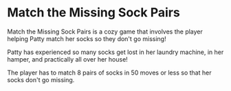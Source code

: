 # Match the Missing Sock Pairs

Match the Missing Sock Pairs is a cozy game that involves the player helping Patty match her socks so they don't go missing!

Patty has experienced so many socks get lost in her laundry machine, in her hamper, and practically all over her house! 

The player has to match 8 pairs of socks in 50 moves or less so that her socks don't go missing.